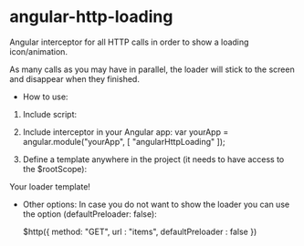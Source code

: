 # angular-http-loading
Angular interceptor for all HTTP calls in order to show a loading icon/animation.

As many calls as you may have in parallel, the loader will stick to the screen and disappear when they finished.


* How to use:

1. Include script:
  <script src="angular-http-loader.js"></script>

2. Include interceptor in your Angular app:
  var yourApp = angular.module("yourApp", [ "angularHttpLoading" ]); 

3. Define a template anywhere in the project (it needs to have access to the $rootScope):
  <div ng-show="angularHttpLoading">
    Your loader template!
  </div>


* Other options:
In case you do not want to show the loader you can  use the option (defaultPreloader: false):

  $http({ method: "GET",  url : "items", defaultPreloader : false })

